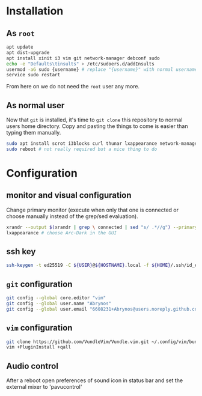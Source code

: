 # Installation
## As `root`
```bash
apt update
apt dist-upgrade
apt install xinit i3 vim git network-manager debconf sudo
echo -e "Defaults\tinsults" > /etc/sudoers.d/addInsults
usermod -aG sudo {username} # replace "{username}" with normal username
service sudo restart
```
From here on we do not need the `root` user any more.
## As normal user
Now that `git` is installed, it's time to `git clone` this repository to normal users home directory. Copy and pasting the things to come is easier than typing them manually.

```bash
sudo apt install scrot i3blocks curl thunar lxappearance network-manager-gnome inkscape lm-sensors numlockx arc-theme imagemagick fonts-font-awesome rofi compton feh gnome-terminal chromium chromium-sandbox acpi gtk2-engines-pixbuf x11-xserver-utils vifm alsa-utils volumeicon-alsa neofetch gnome-mines gnome-mahjongg gnome-sudoku evince pulseaudio pavucontrol xclip open-vm-tools texlive-full --no-install-recommends
sudo reboot # not really required but a nice thing to do
```
# Configuration
## monitor and visual configuration
Change primary monitor (execute when only that one is connected or choose manually instead of the grep/sed evaluation).
```bash
xrandr --output $(xrandr | grep \ connected | sed "s/ .*//g") --primary
lxappearance # choose Arc-Dark in the GUI
```
## ssh key
```bash
ssh-keygen -t ed25519 -C ${USER}@${HOSTNAME}.local -f ${HOME}/.ssh/id_ed25519
````
## `git` configuration
```bash
git config --global core.editor "vim"
git config --global user.name "Abrynos"
git config --global user.email "6608231+Abrynos@users.noreply.github.com"
```
## `vim` configuration
```bash
git clone https://github.com/VundleVim/Vundle.vim.git ~/.config/vim/bundle/Vundle.vim
vim +PluginInstall +qall
```
## Audio control
After a reboot open preferences of sound icon in status bar and set the external mixer to 'pavucontrol'
